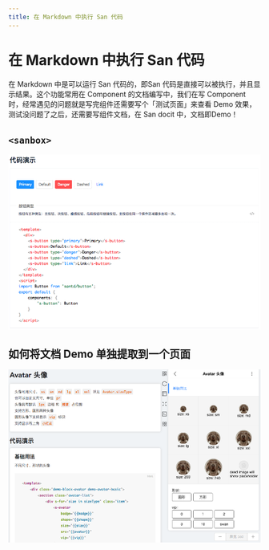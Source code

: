 ```yaml
---
title: 在 Markdown 中执行 San 代码
---
```


# 在 Markdown 中执行 San 代码
在 Markdown 中是可以运行 San 代码的，即San 代码是直接可以被执行，并且显示结果。这个功能常用在 Component 的文档编写中，我们在写 Component 时，经常遇见的问题就是写完组件还需要写个「测试页面」来查看 Demo 效果，测试没问题了之后，还需要写组件文档，在 San docit 中，文档即Demo！

## `<sanbox>`
![](./../assets/santd-sanbox.png)


## 如何将文档 Demo 单独提取到一个页面

![](./../assets/nano-doc.png)
